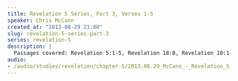 ```yaml
--- 
title: Revelation 5 Series, Part 3, Verses 1-5
speaker: Chris McCann
created_at: "2013-08-29 21:00"
slug: revelation-5-series-part-3
series: revelation-5
description: |
  Passages covered: Revelation 5:1-5, Revelation 18:8, Revelation 10:1-2, Revelation 18:20-21, Isaiah 29:11, Mark 13:10-11, 1 Corinthians 13:9.
audio: 
- /audio/studies/revelation/chapter-5/2013.08.29_McCann_-_Revelation_5_Series_Part_3.yaml
---
```

